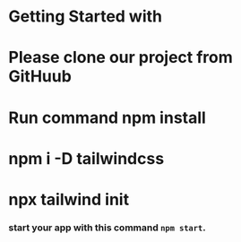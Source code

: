 # Getting Started with

# Please clone our project from GitHuub  

# Run command npm install
# npm i -D tailwindcss
# npx tailwind init


###  start your app with this command `npm start`.

